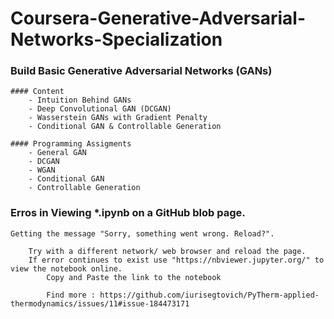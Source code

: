 # Coursera-Generative-Adversarial-Networks-Specialization

### Build Basic Generative Adversarial Networks (GANs)

	#### Content
		- Intuition Behind GANs
		- Deep Convolutional GAN (DCGAN)
		- Wasserstein GANs with Gradient Penalty
		- Conditional GAN & Controllable Generation
		
	#### Programming Assigments
		- General GAN
		- DCGAN
		- WGAN
		- Conditional GAN
		- Controllable Generation

		
### Erros in Viewing *.ipynb on a GitHub blob page.

	Getting the message "Sorry, something went wrong. Reload?". 
	
		Try with a different network/ web browser and reload the page.
		If error continues to exist use "https://nbviewer.jupyter.org/" to view the notebook online.
			Copy and Paste the link to the notebook 
			
			Find more : https://github.com/iurisegtovich/PyTherm-applied-thermodynamics/issues/11#issue-184473171